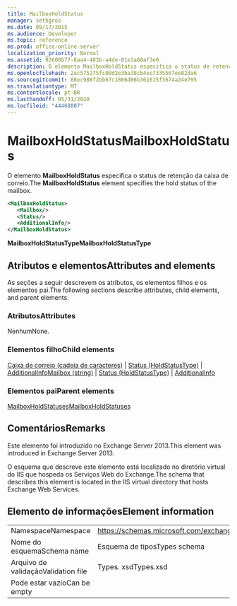 ```yaml
---
title: MailboxHoldStatus
manager: sethgros
ms.date: 09/17/2015
ms.audience: Developer
ms.topic: reference
ms.prod: office-online-server
localization_priority: Normal
ms.assetid: 92608b77-8aa4-403b-a4de-01e3a60af3e0
description: O elemento MailboxHoldStatus especifica o status de retenção da caixa de correio.
ms.openlocfilehash: 2ac575275fc00d2e3ba38cb4ec7335567ee82da6
ms.sourcegitcommit: 88ec988f2bb67c1866d06b361615f3674a24e795
ms.translationtype: MT
ms.contentlocale: pt-BR
ms.lasthandoff: 05/31/2020
ms.locfileid: "44468807"
---
```

# <a name="mailboxholdstatus"></a><span data-ttu-id="caa34-103">MailboxHoldStatus</span><span class="sxs-lookup"><span data-stu-id="caa34-103">MailboxHoldStatus</span></span>

<span data-ttu-id="caa34-104">O elemento **MailboxHoldStatus** especifica o status de retenção da caixa de correio.</span><span class="sxs-lookup"><span data-stu-id="caa34-104">The **MailboxHoldStatus** element specifies the hold status of the mailbox.</span></span> 
  
```XML
<MailboxHoldStatus>
   <Mailbox/>
   <Status/>
   <AdditionalInfo/>
</MailboxHoldStatus>
```

<span data-ttu-id="caa34-105">**MailboxHoldStatusType**</span><span class="sxs-lookup"><span data-stu-id="caa34-105">**MailboxHoldStatusType**</span></span>

## <a name="attributes-and-elements"></a><span data-ttu-id="caa34-106">Atributos e elementos</span><span class="sxs-lookup"><span data-stu-id="caa34-106">Attributes and elements</span></span>

<span data-ttu-id="caa34-107">As seções a seguir descrevem os atributos, os elementos filhos e os elementos pai.</span><span class="sxs-lookup"><span data-stu-id="caa34-107">The following sections describe attributes, child elements, and parent elements.</span></span>
  
### <a name="attributes"></a><span data-ttu-id="caa34-108">Atributos</span><span class="sxs-lookup"><span data-stu-id="caa34-108">Attributes</span></span>

<span data-ttu-id="caa34-109">Nenhum</span><span class="sxs-lookup"><span data-stu-id="caa34-109">None.</span></span>
  
### <a name="child-elements"></a><span data-ttu-id="caa34-110">Elementos filho</span><span class="sxs-lookup"><span data-stu-id="caa34-110">Child elements</span></span>

<span data-ttu-id="caa34-111">[Caixa de correio (cadeia de caracteres)](mailbox-string.md)  |  [Status (HoldStatusType)](status-holdstatustype.md)  |  [AdditionalInfo](additionalinfo.md)</span><span class="sxs-lookup"><span data-stu-id="caa34-111">[Mailbox (string)](mailbox-string.md) | [Status (HoldStatusType)](status-holdstatustype.md) | [AdditionalInfo](additionalinfo.md)</span></span>
  
### <a name="parent-elements"></a><span data-ttu-id="caa34-112">Elementos pai</span><span class="sxs-lookup"><span data-stu-id="caa34-112">Parent elements</span></span>

[<span data-ttu-id="caa34-113">MailboxHoldStatuses</span><span class="sxs-lookup"><span data-stu-id="caa34-113">MailboxHoldStatuses</span></span>](mailboxholdstatuses.md)
  
## <a name="remarks"></a><span data-ttu-id="caa34-114">Comentários</span><span class="sxs-lookup"><span data-stu-id="caa34-114">Remarks</span></span>

<span data-ttu-id="caa34-115">Este elemento foi introduzido no Exchange Server 2013.</span><span class="sxs-lookup"><span data-stu-id="caa34-115">This element was introduced in Exchange Server 2013.</span></span>
  
<span data-ttu-id="caa34-116">O esquema que descreve este elemento está localizado no diretório virtual do IIS que hospeda os Serviços Web do Exchange.</span><span class="sxs-lookup"><span data-stu-id="caa34-116">The schema that describes this element is located in the IIS virtual directory that hosts Exchange Web Services.</span></span>
  
## <a name="element-information"></a><span data-ttu-id="caa34-117">Elemento de informações</span><span class="sxs-lookup"><span data-stu-id="caa34-117">Element information</span></span>

|||
|:-----|:-----|
|<span data-ttu-id="caa34-118">Namespace</span><span class="sxs-lookup"><span data-stu-id="caa34-118">Namespace</span></span>  <br/> |https://schemas.microsoft.com/exchange/services/2006/types  <br/> |
|<span data-ttu-id="caa34-119">Nome do esquema</span><span class="sxs-lookup"><span data-stu-id="caa34-119">Schema name</span></span>  <br/> |<span data-ttu-id="caa34-120">Esquema de tipos</span><span class="sxs-lookup"><span data-stu-id="caa34-120">Types schema</span></span>  <br/> |
|<span data-ttu-id="caa34-121">Arquivo de validação</span><span class="sxs-lookup"><span data-stu-id="caa34-121">Validation file</span></span>  <br/> |<span data-ttu-id="caa34-122">Types. xsd</span><span class="sxs-lookup"><span data-stu-id="caa34-122">Types.xsd</span></span>  <br/> |
|<span data-ttu-id="caa34-123">Pode estar vazio</span><span class="sxs-lookup"><span data-stu-id="caa34-123">Can be empty</span></span>  <br/> ||
   

